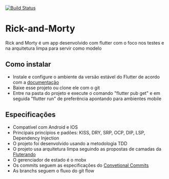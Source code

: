<a href="https://github.com/emanoelv/Rick-and-Morty/actions"><img src="https://github.com/emanoelv/Rick-and-Morty/workflows/run-tests/badge.svg" alt="Build Status"></a>

# Rick-and-Morty
Rick and Morty é um app desenvolvido com flutter com o foco nos testes e na arquitetura limpa para servir como modelo

## Como instalar
- Instale e configure o ambiente da versão estável do Flutter de acordo com a [documentação](https://docs.flutter.dev/get-started/install)
- Baixe esse projeto ou clone ele com o git
- Entre na pasta do projeto e execute o comando "flutter pub get" e em seguida "flutter run" de preferência apontando para ambientes mobile

## Especificações
- Compatível com Android e IOS
- Principais princípios e padões: KISS, DRY, SRP, OCP, DIP, LSP, Dependency Injection
- O projeto foi desenvolvido usando a metodologia TDD
- O projeto usa arquitetura limpa seguindo as propostas de camadas da [Fluterando](https://github.com/Flutterando/Clean-Dart)
- O gerenciador de estado é o mobx
- Os commits seguem as especificações do [Convetional Commits](https://www.conventionalcommits.org/en/v1.0.0/#specification)
- As branchs seguem o fluxo do git flow
